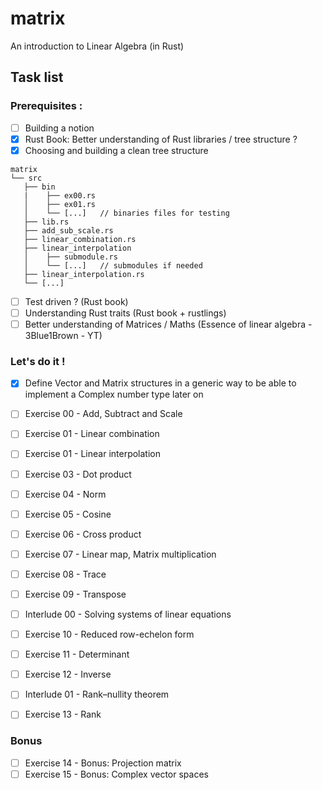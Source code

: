 # matrix
An introduction to Linear Algebra (in Rust)

## Task list

### Prerequisites :
- [ ] Building a notion
- [x] Rust Book: Better understanding of Rust libraries / tree structure ?
- [x] Choosing and building a clean tree structure

```
matrix
└── src
   ├── bin
   |    ├── ex00.rs 
   │    ├── ex01.rs
   │    └── [...]   // binaries files for testing 
   ├── lib.rs
   ├── add_sub_scale.rs
   ├── linear_combination.rs
   ├── linear_interpolation
   │    ├── submodule.rs
   │    └── [...]   // submodules if needed
   ├── linear_interpolation.rs
   └── [...]
```

- [ ] Test driven ? (Rust book)
- [ ] Understanding Rust traits (Rust book + rustlings)
- [ ] Better understanding of Matrices / Maths (Essence of linear algebra - 3Blue1Brown - YT)

### Let's do it !
- [x] Define Vector and Matrix structures in a generic way to be able to implement a Complex number type later on

- [ ] Exercise 00 - Add, Subtract and Scale
- [ ] Exercise 01 - Linear combination
- [ ] Exercise 01 - Linear interpolation
- [ ] Exercise 03 - Dot product
- [ ] Exercise 04 - Norm
- [ ] Exercise 05 - Cosine
- [ ] Exercise 06 - Cross product
- [ ] Exercise 07 - Linear map, Matrix multiplication
- [ ] Exercise 08 - Trace
- [ ] Exercise 09 - Transpose
- [ ] Interlude 00 - Solving systems of linear equations
- [ ] Exercise 10 - Reduced row-echelon form
- [ ] Exercise 11 - Determinant
- [ ] Exercise 12 - Inverse
- [ ] Interlude 01 - Rank–nullity theorem
- [ ] Exercise 13 - Rank

### Bonus
- [ ] Exercise 14 - Bonus: Projection matrix
- [ ] Exercise 15 - Bonus: Complex vector spaces
